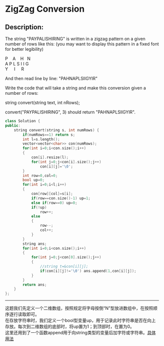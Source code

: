 ZigZag Conversion
=====================
Description:
--------------------------
 The string "PAYPALISHIRING" is written in a zigzag pattern on a given number of rows like this: (you may want to display this pattern in a fixed font for better legibility)

P    A    H   N<br>
A P L S I I G<br>
Y     I     R<br>

And then read line by line: "PAHNAPLSIIGYIR"

Write the code that will take a string and make this conversion given a number of rows:

string convert(string text, int nRows);

convert("PAYPALISHIRING", 3) should return "PAHNAPLSIIGYIR". 





```cpp
class Solution {
public:
    string convert(string s, int numRows) {
        if(numRows==1) return s;
        int l=s.length();
        vector<vector<char>> con(numRows);
        for(int i=0;i<con.size();i++)
        {
            con[i].resize(l);
            for(int j=0;j<con[i].size();j++)
                con[i][j]='\0';
        }
        int row=0,col=0;
        bool up=0;
        for(int i=0;i<l;i++)
        {
            con[row][col]=s[i];
            if(row==con.size()-1) up=1;
            else if(row==0) up=0;
            if(!up)
                row++;
            else
            {
                row--;
                col++;
            }
        }
        string ans;
        for(int i=0;i<con.size();i++)
        {
            for(int j=0;j<con[0].size();j++)
            {
                //string t=&con[i][j];
                if(con[i][j]!='\0') ans.append(1,con[i][j]);
            }
        }
        return ans;
    }
};
```
*******************************************************************
这题我们先定义一个二维数组，按照规定将字母按倒“N”型放进数组中，在按照顺序逐行读取即可。<br>
在存放字符串时，我们定义一个bool型变量up，用于记录此时字符串是否在向上存放。每次到二维数组的底部时，将up置为1；到顶部时，在置为0。<br>
这里还用到了一个函数append用于向string类型的变量后加字符或字符串。[具体用法](http://blog.csdn.net/wxn704414736/article/details/78551886)
